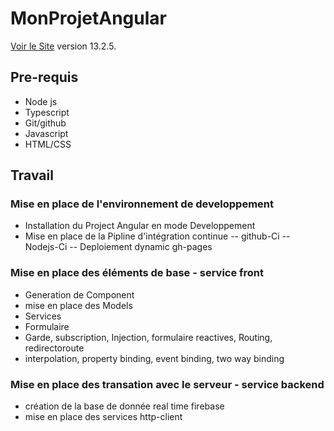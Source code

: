 # MonProjetAngular
 [Voir le Site](https://lmlouis.github.io/ripository/repository/) version 13.2.5.

## Pre-requis
* Node js
* Typescript
* Git/github
* Javascript
* HTML/CSS

## Travail
### Mise en place de l'environnement de developpement
* Installation du Project Angular en mode Developpement
* Mise en place de la Pipline d'intégration continue
-- github-Ci
-- Nodejs-Ci
-- Deploiement dynamic gh-pages 
### Mise en place des éléments de base - service front
* Generation de Component 
* mise en place des Models
* Services 
* Formulaire 
* Garde, subscription, Injection, formulaire reactives, Routing, redirectoroute
* interpolation, property binding, event binding, two way binding
### Mise en place des transation avec le serveur - service backend
* création de la base de donnée real time firebase 
* mise en place des services http-client

